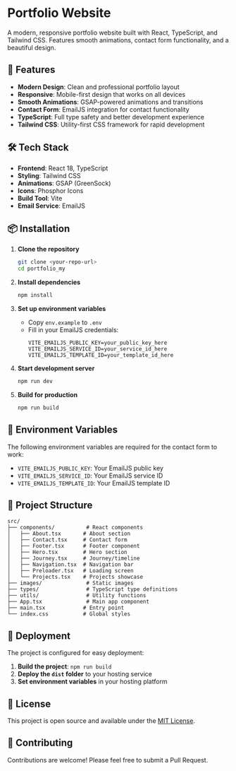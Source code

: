 # Portfolio Website

A modern, responsive portfolio website built with React, TypeScript, and Tailwind CSS. Features smooth animations, contact form functionality, and a beautiful design.

## 🚀 Features

- **Modern Design**: Clean and professional portfolio layout
- **Responsive**: Mobile-first design that works on all devices
- **Smooth Animations**: GSAP-powered animations and transitions
- **Contact Form**: EmailJS integration for contact functionality
- **TypeScript**: Full type safety and better development experience
- **Tailwind CSS**: Utility-first CSS framework for rapid development

## 🛠️ Tech Stack

- **Frontend**: React 18, TypeScript
- **Styling**: Tailwind CSS
- **Animations**: GSAP (GreenSock)
- **Icons**: Phosphor Icons
- **Build Tool**: Vite
- **Email Service**: EmailJS

## 📦 Installation

1. **Clone the repository**
   ```bash
   git clone <your-repo-url>
   cd portfolio_my
   ```

2. **Install dependencies**
   ```bash
   npm install
   ```

3. **Set up environment variables**
   - Copy `env.example` to `.env`
   - Fill in your EmailJS credentials:
     ```env
     VITE_EMAILJS_PUBLIC_KEY=your_public_key_here
     VITE_EMAILJS_SERVICE_ID=your_service_id_here
     VITE_EMAILJS_TEMPLATE_ID=your_template_id_here
     ```

4. **Start development server**
   ```bash
   npm run dev
   ```

5. **Build for production**
   ```bash
   npm run build
   ```

## 🔧 Environment Variables

The following environment variables are required for the contact form to work:

- `VITE_EMAILJS_PUBLIC_KEY`: Your EmailJS public key
- `VITE_EMAILJS_SERVICE_ID`: Your EmailJS service ID
- `VITE_EMAILJS_TEMPLATE_ID`: Your EmailJS template ID

## 📁 Project Structure

```
src/
├── components/          # React components
│   ├── About.tsx       # About section
│   ├── Contact.tsx     # Contact form
│   ├── Footer.tsx      # Footer component
│   ├── Hero.tsx        # Hero section
│   ├── Journey.tsx     # Journey/timeline
│   ├── Navigation.tsx  # Navigation bar
│   ├── Preloader.tsx   # Loading screen
│   └── Projects.tsx    # Projects showcase
├── images/              # Static images
├── types/               # TypeScript type definitions
├── utils/               # Utility functions
├── App.tsx              # Main app component
├── main.tsx            # Entry point
└── index.css           # Global styles
```

## 🚀 Deployment

The project is configured for easy deployment:

1. **Build the project**: `npm run build`
2. **Deploy the `dist` folder** to your hosting service
3. **Set environment variables** in your hosting platform

## 📝 License

This project is open source and available under the [MIT License](LICENSE).

## 🤝 Contributing

Contributions are welcome! Please feel free to submit a Pull Request.
